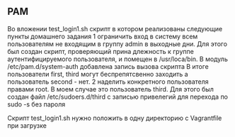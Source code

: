 ## PAM
Во вложении test_login1.sh скрипт в котором реализованы следующие пункты домашнего задания
 1 ограничить вход в систему всем пользователям не входящим в группу admin в выходные дни. Для этого был создан скрипт, проверяющий прина
    длежность к группе аутентифицируемого пользователя, и помещен в /usr/loca/bin.  В модуль /etc/pam.d/system-auth добавлена запись вызова скрипта
    В итоге пользователи first, third могут беспрепятсвенно заходить а пользователь second - нет.
 2 наделить конкретного пользователя правами root. В моем случае это пользователь third. Для этого был создан файл  /etc/sudoers.d/third c записью привелегий для перехода по sudo -s без пароля

Скрипт test_login1.sh нужно положить в одну директорию с Vagrantfile при загрузке
